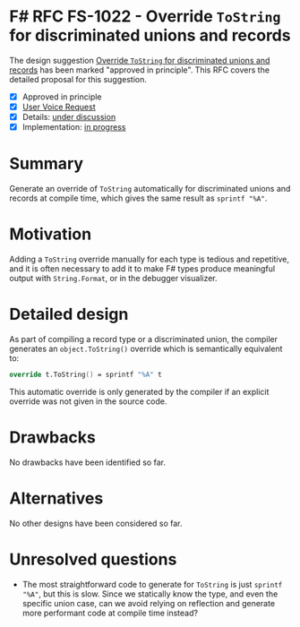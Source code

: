 # F# RFC FS-1022 - Override `ToString` for discriminated unions and records

The design suggestion [Override `ToString` for discriminated unions and records](https://fslang.uservoice.com/forums/245727-f-language/suggestions/7574961-override-tostring-for-discriminated-unions-and-r) has been marked "approved in principle".
This RFC covers the detailed proposal for this suggestion.

* [x] Approved in principle
* [x] [User Voice Request](https://fslang.uservoice.com/forums/245727-f-language/suggestions/7574961-override-tostring-for-discriminated-unions-and-r)
* [x] Details: [under discussion](https://github.com/fsharp/FSharpLangDesign/issues/123)
* [x] Implementation: [in progress](https://github.com/Microsoft/visualfsharp/pull/1589)

# Summary
[summary]: #summary

Generate an override of `ToString` automatically for discriminated unions and records at compile time, which gives the same result as `sprintf "%A"`.

# Motivation
[motivation]: #motivation

Adding a `ToString` override manually for each type is tedious and repetitive, and it is often necessary to add it to make F# types produce meaningful output with `String.Format`, or in the debugger visualizer.

# Detailed design
[design]: #detailed-design

As part of compiling a record type or a discriminated union, the compiler generates an `object.ToString()` override which is semantically equivalent to:

```fsharp
override t.ToString() = sprintf "%A" t
```
This automatic override is only generated by the compiler if an explicit override was not given in the source code.

# Drawbacks
[drawbacks]: #drawbacks

No drawbacks have been identified so far.

# Alternatives
[alternatives]: #alternatives

No other designs have been considered so far.

# Unresolved questions
[unresolved]: #unresolved-questions

* The most straightforward code to generate for `ToString` is just  `sprintf "%A"`, but this is slow. Since we statically know the type, and even the specific union case, can we avoid relying on reflection and generate more performant code at compile time instead?
